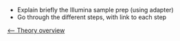 -   Explain briefly the Illumina sample prep (using adapter)
-   Go through the different steps, with link to each step

[\<-- Theory overview](/wiki/NGS_Case "wikilink")

